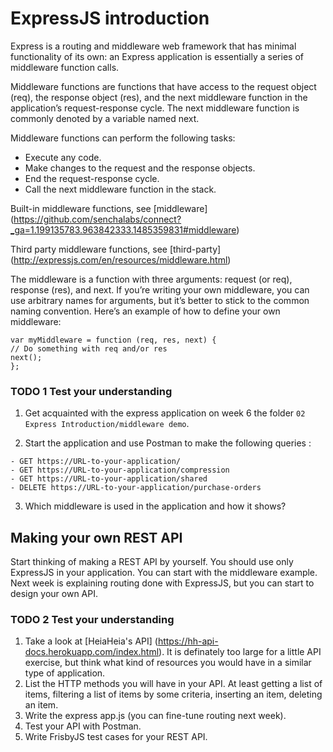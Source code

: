 # ExpressJS introduction

Express is a routing and middleware web framework that has minimal functionality of its own: an Express application is essentially a series of middleware function calls.

Middleware functions are functions that have access to the request object (req), the response object (res), and the next middleware function in the application’s request-response cycle. The next middleware function is commonly denoted by a variable named next.

Middleware functions can perform the following tasks:

- Execute any code.
- Make changes to the request and the response objects.
- End the request-response cycle.
- Call the next middleware function in the stack.

Built-in middleware functions, see 
[middleware]
(https://github.com/senchalabs/connect?_ga=1.199135783.963842333.1485359831#middleware)

Third party middleware functions, see [third-party]
(http://expressjs.com/en/resources/middleware.html)

The middleware is a function with three arguments: request (or req),
response (res), and next. If you’re writing your own middleware, you can use arbitrary
names for arguments, but it’s better to stick to the common naming convention. Here’s an
example of how to define your own middleware:
```
var myMiddleware = function (req, res, next) {
// Do something with req and/or res
next();
};
```

### TODO 1 Test your understanding

1.  Get acquainted with the express application on week 6 the folder `02  Express Introduction/middleware demo`.

2. Start the application and use Postman to make the following queries :
```
- GET https://URL-to-your-application/
- GET https://URL-to-your-application/compression
- GET https://URL-to-your-application/shared
- DELETE https://URL-to-your-application/purchase-orders
```
3. Which middleware is used in the application and how it shows?

## Making your own REST API

Start thinking of making a REST API by yourself. You should use only ExpressJS in your application. You can start with the middleware example. Next week is explaining routing done with ExpressJS, but you can start to design your own API.

### TODO 2 Test your understanding

1. Take a look at [HeiaHeia's API] (https://hh-api-docs.herokuapp.com/index.html). It is definately too large for a little API exercise, but think what kind of resources you would have in a similar type of application.
2. List the HTTP methods you will have in your API. At least getting a list of items, filtering a list of items by some criteria, inserting an item, deleting an item.
3. Write the express app.js (you can fine-tune routing next week).
4. Test your API with Postman.
5. Write FrisbyJS test cases for your REST API.

